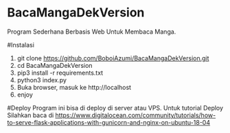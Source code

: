 # BacaMangaDekVersion
Program Sederhana Berbasis Web Untuk Membaca Manga.

#Instalasi
1. git clone https://github.com/BoboiAzumi/BacaMangaDekVersion.git
2. cd BacaMangaDekVersion
3. pip3 install -r requirements.txt
4. python3 index.py
5. Buka browser, masuk ke http://localhost
6. enjoy

#Deploy
Program ini bisa di deploy di server atau VPS.
Untuk tutorial Deploy Silahkan baca di https://www.digitalocean.com/community/tutorials/how-to-serve-flask-applications-with-gunicorn-and-nginx-on-ubuntu-18-04
